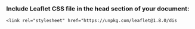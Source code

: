 ### Include Leaflet CSS file in the head section of your document:

    <link rel="stylesheet" href="https://unpkg.com/leaflet@1.8.0/dis